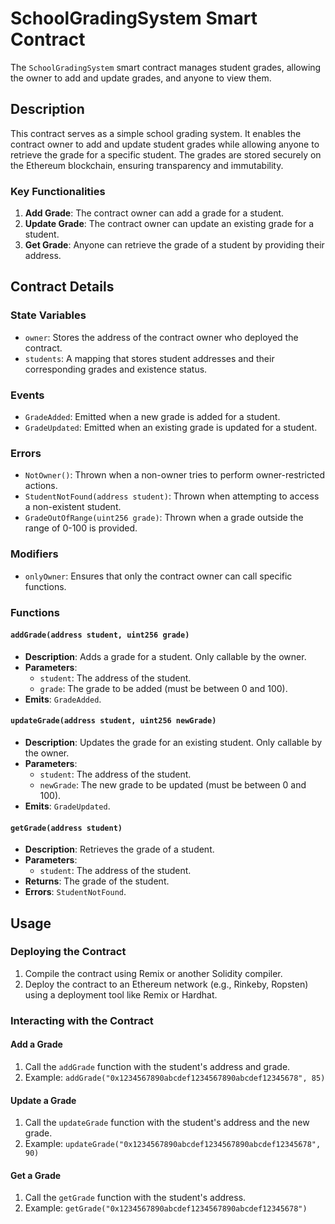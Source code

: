 # SchoolGradingSystem Smart Contract

The `SchoolGradingSystem` smart contract manages student grades, allowing the owner to add and update grades, and anyone to view them.

## Description

This contract serves as a simple school grading system. It enables the contract owner to add and update student grades while allowing anyone to retrieve the grade for a specific student. The grades are stored securely on the Ethereum blockchain, ensuring transparency and immutability.

### Key Functionalities

1. **Add Grade**: The contract owner can add a grade for a student.
2. **Update Grade**: The contract owner can update an existing grade for a student.
3. **Get Grade**: Anyone can retrieve the grade of a student by providing their address.

## Contract Details

### State Variables

- `owner`: Stores the address of the contract owner who deployed the contract.
- `students`: A mapping that stores student addresses and their corresponding grades and existence status.

### Events

- `GradeAdded`: Emitted when a new grade is added for a student.
- `GradeUpdated`: Emitted when an existing grade is updated for a student.

### Errors

- `NotOwner()`: Thrown when a non-owner tries to perform owner-restricted actions.
- `StudentNotFound(address student)`: Thrown when attempting to access a non-existent student.
- `GradeOutOfRange(uint256 grade)`: Thrown when a grade outside the range of 0-100 is provided.

### Modifiers

- `onlyOwner`: Ensures that only the contract owner can call specific functions.

### Functions

#### `addGrade(address student, uint256 grade)`

- **Description**: Adds a grade for a student. Only callable by the owner.
- **Parameters**:
  - `student`: The address of the student.
  - `grade`: The grade to be added (must be between 0 and 100).
- **Emits**: `GradeAdded`.

#### `updateGrade(address student, uint256 newGrade)`

- **Description**: Updates the grade for an existing student. Only callable by the owner.
- **Parameters**:
  - `student`: The address of the student.
  - `newGrade`: The new grade to be updated (must be between 0 and 100).
- **Emits**: `GradeUpdated`.

#### `getGrade(address student)`

- **Description**: Retrieves the grade of a student.
- **Parameters**:
  - `student`: The address of the student.
- **Returns**: The grade of the student.
- **Errors**: `StudentNotFound`.

## Usage

### Deploying the Contract

1. Compile the contract using Remix or another Solidity compiler.
2. Deploy the contract to an Ethereum network (e.g., Rinkeby, Ropsten) using a deployment tool like Remix or Hardhat.

### Interacting with the Contract

#### Add a Grade

1. Call the `addGrade` function with the student's address and grade.
2. Example: `addGrade("0x1234567890abcdef1234567890abcdef12345678", 85)`

#### Update a Grade

1. Call the `updateGrade` function with the student's address and the new grade.
2. Example: `updateGrade("0x1234567890abcdef1234567890abcdef12345678", 90)`

#### Get a Grade

1. Call the `getGrade` function with the student's address.
2. Example: `getGrade("0x1234567890abcdef1234567890abcdef12345678")`



